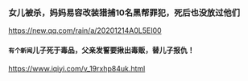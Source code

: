 ### 女儿被杀，妈妈易容改装猎捕10名黑帮罪犯，死后也没放过他们
https://new.qq.com/rain/a/20201214A0L5EI00

#### `有个新闻`儿子死于毒品，父亲发誓要揪出毒贩，替儿子报仇！
https://www.iqiyi.com/v_19rxhp84uk.html
